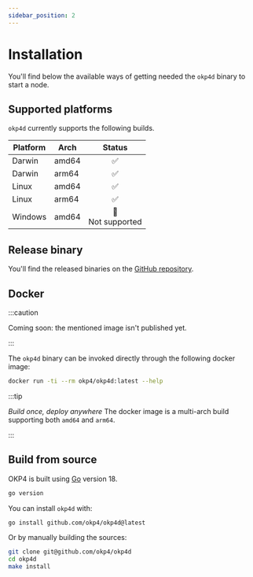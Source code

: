 ```yaml
---
sidebar_position: 2
---
```


# Installation

You'll find below the available ways of getting needed the `okp4d` binary to start a node.

## Supported platforms

`okp4d` currently supports the following builds.

| **Platform** | **Arch** |       **Status**       |
|--------------|----------|:----------------------:|
| Darwin       | amd64    |           ✅            |
| Darwin       | arm64    |           ✅            |
| Linux        | amd64    |           ✅            |
| Linux        | arm64    |           ✅            |
| Windows      | amd64    | ️🚫<br/> Not supported |

## Release binary

You'll find the released binaries on the [GitHub repository](https://github.com/okp4/okp4d/releases).

## Docker

:::caution

Coming soon: the mentioned image isn't published yet.

:::

The `okp4d` binary can be invoked directly through the following docker image:

```bash
docker run -ti --rm okp4/okp4d:latest --help
```

:::tip

_Build once, deploy anywhere_
The docker image is a multi-arch build supporting both `amd64` and `arm64`.

:::

## Build from source

OKP4 is built using [Go](https://go.dev/dl/) version 18.

```bash
go version
```

You can install `okp4d` with:

```bash
go install github.com/okp4/okp4d@latest
```

Or by manually building the sources:

```bash
git clone git@github.com/okp4/okp4d
cd okp4d
make install
```
